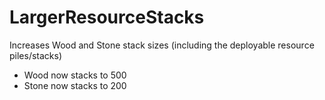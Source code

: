 # LargerResourceStacks

Increases Wood and Stone stack sizes (including the deployable resource piles/stacks)

- Wood now stacks to 500
- Stone now stacks to 200
